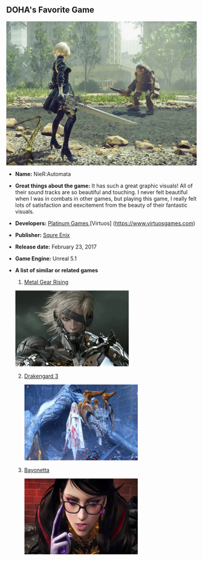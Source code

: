 <h2>DOHA's Favorite Game</h2>

<img src="1.jpg" width="600" height="380" style="display: block; margin: 0 auto">

- **Name:** NieR:Automata
- **Great things about the game:** It has such a great graphic visuals! All of their sound tracks are so beautiful and touching. I never felt beautiful when I was in combats in other games, but playing this game, I really felt lots of satisfaction and eexcitement from the beauty of their fantastic visuals.
- **Developers:** [Platinum Games](https://www.platinumgames.com),[Virtuos] (https://www.virtuosgames.com)
- **Publisher:** [Squre Enix](https://www.square-enix-games.com/en_US/home)
-  **Release date:**  February 23, 2017
-  **Game Engine:** Unreal 5.1
-  **A list of similar or related games**
	1. 	[Metal Gear Rising](https://www.platinumgames.com/games/metal-gear-rising-revengeance) 
	<p><img src="2.jpg" width="300" height="200">

	2. [Drakengard 3](http://www.accessgames.co.jp/en/products/dod3.html)
		<p><img src="3.jpg" width="300" height="200">
	3. [Bayonetta](https://www.platinumgames.com/games/bayonetta)
		<p><img src="4.jpg" width="300" height="200">
